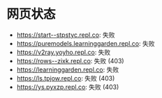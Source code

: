 # 网页状态
- https://start--stpstyc.repl.co: 失败
- https://puremodels.learninggarden.repl.co: 失败
- https://v2ray.yoyho.repl.co: 失败
- https://rows--zixk.repl.co: 失败 (403)
- https://learninggarden.repl.co: 失败
- https://ls.tpjow.repl.co: 失败 (403)
- https://ys.pyxzp.repl.co: 失败 (403)
